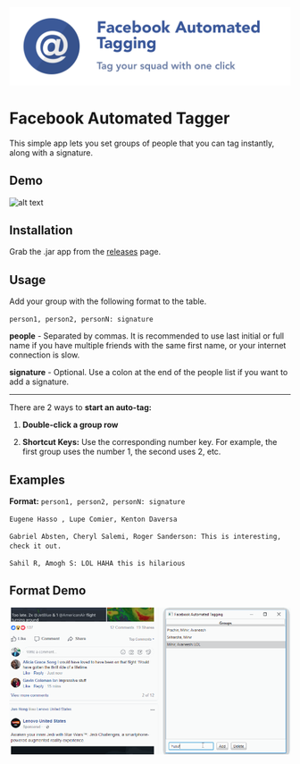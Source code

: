 ![alt text](logo/1.png)
# Facebook Automated Tagger
This simple app lets you set groups of people that you can tag instantly, along with a signature.

## Demo

![alt text](readme/demo1.gif)

## Installation
Grab the .jar app from the [releases](https://github.com/kirankunigiri/Facebook-Automated-Tagging/releases) page.

## Usage
Add your group with the following format to the table.

`person1, person2, personN: signature`

**people** - Separated by commas. It is recommended to use last initial or full name if you have multiple friends with the same first name, or your internet connection is slow.

**signature** - Optional. Use a colon at the end of the people list if you want to add  a signature.

****

There are 2 ways to **start an auto-tag:**

1. **Double-click a group row**

2. **Shortcut Keys:** Use the corresponding number key. For example, the first group uses the number 1, the second uses 2, etc.


## Examples

**Format:** `person1, person2, personN: signature`

`Eugene Hasso , Lupe Comier, Kenton Daversa`

`Gabriel Absten, Cheryl Salemi, Roger Sanderson: This is interesting, check it out.`

`Sahil R, Amogh S: LOL HAHA this is hilarious`

## Format Demo

![alt text](readme/demo2.gif)